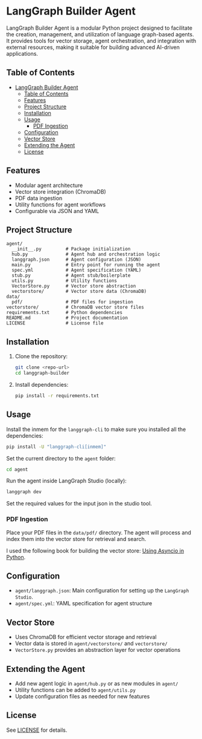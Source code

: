 # LangGraph Builder Agent

LangGraph Builder Agent is a modular Python project designed to facilitate the creation, management, and utilization of language graph-based agents. It provides tools for vector storage, agent orchestration, and integration with external resources, making it suitable for building advanced AI-driven applications.

## Table of Contents
- [LangGraph Builder Agent](#langgraph-builder-agent)
  - [Table of Contents](#table-of-contents)
  - [Features](#features)
  - [Project Structure](#project-structure)
  - [Installation](#installation)
  - [Usage](#usage)
    - [PDF Ingestion](#pdf-ingestion)
  - [Configuration](#configuration)
  - [Vector Store](#vector-store)
  - [Extending the Agent](#extending-the-agent)
  - [License](#license)

## Features
- Modular agent architecture
- Vector store integration (ChromaDB)
- PDF data ingestion
- Utility functions for agent workflows
- Configurable via JSON and YAML

## Project Structure
```
agent/
  __init__.py         # Package initialization
  hub.py              # Agent hub and orchestration logic
  langgraph.json      # Agent configuration (JSON)
  main.py             # Entry point for running the agent
  spec.yml            # Agent specification (YAML)
  stub.py             # Agent stub/boilerplate
  utils.py            # Utility functions
  VectorStore.py      # Vector store abstraction
  vectorstore/        # Vector store data (ChromaDB)
data/
  pdf/                # PDF files for ingestion
vectorstore/          # ChromaDB vector store files
requirements.txt      # Python dependencies
README.md             # Project documentation
LICENSE               # License file
```

## Installation
1. Clone the repository:
   ```bash
   git clone <repo-url>
   cd langgraph-builder
   ```
2. Install dependencies:
   ```bash
   pip install -r requirements.txt
   ```

## Usage
Install the inmem for the `langgraph-cli` to make sure you installed all the dependencies:
```bash
pip install -U "langgraph-cli[inmem]"
```

Set the current directory to the `agent` folder:
```bash
cd agent
```
Run the agent inside LangGraph Studio (locally):
```bash
langgraph dev
```
Set the required values for the input json in the studio tool.


### PDF Ingestion
Place your PDF files in the `data/pdf/` directory. The agent will process and index them into the vector store for retrieval and search.

I used the following book for building the vector store:
[Using Asyncio in Python](https://edu.anarcho-copy.org/Programming%20Languages/Python/using-asyncio-python-understanding-asynchronous.pdf).

## Configuration
- `agent/langgraph.json`: Main configuration for setting up the `LangGraph Studio`.
- `agent/spec.yml`: YAML specification for agent structure

## Vector Store
- Uses ChromaDB for efficient vector storage and retrieval
- Vector data is stored in `agent/vectorstore/` and `vectorstore/`
- `VectorStore.py` provides an abstraction layer for vector operations

## Extending the Agent
- Add new agent logic in `agent/hub.py` or as new modules in `agent/`
- Utility functions can be added to `agent/utils.py`
- Update configuration files as needed for new features

## License
See [LICENSE](LICENSE) for details.